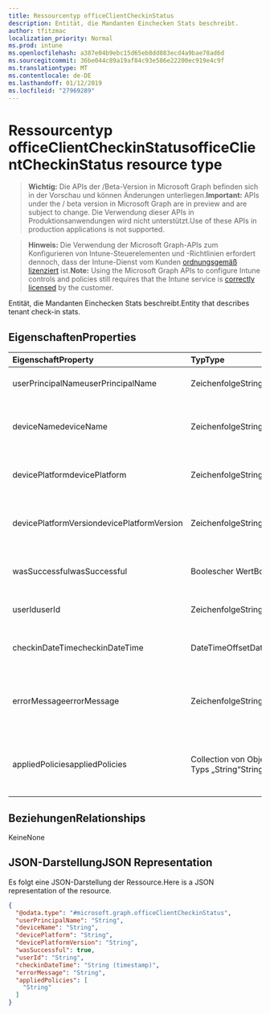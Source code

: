 ```yaml
---
title: Ressourcentyp officeClientCheckinStatus
description: Entität, die Mandanten Einchecken Stats beschreibt.
author: tfitzmac
localization_priority: Normal
ms.prod: intune
ms.openlocfilehash: a387e04b9ebc15d65eb8dd883ecd4a9bae78ad6d
ms.sourcegitcommit: 36be044c89a19af84c93e586e22200ec919e4c9f
ms.translationtype: MT
ms.contentlocale: de-DE
ms.lasthandoff: 01/12/2019
ms.locfileid: "27969289"
---
```

# <a name="officeclientcheckinstatus-resource-type"></a><span data-ttu-id="e7e78-103">Ressourcentyp officeClientCheckinStatus</span><span class="sxs-lookup"><span data-stu-id="e7e78-103">officeClientCheckinStatus resource type</span></span>

> <span data-ttu-id="e7e78-104">**Wichtig:** Die APIs der /Beta-Version in Microsoft Graph befinden sich in der Vorschau und können Änderungen unterliegen.</span><span class="sxs-lookup"><span data-stu-id="e7e78-104">**Important:** APIs under the / beta version in Microsoft Graph are in preview and are subject to change.</span></span> <span data-ttu-id="e7e78-105">Die Verwendung dieser APIs in Produktionsanwendungen wird nicht unterstützt.</span><span class="sxs-lookup"><span data-stu-id="e7e78-105">Use of these APIs in production applications is not supported.</span></span>

> <span data-ttu-id="e7e78-106">**Hinweis:** Die Verwendung der Microsoft Graph-APIs zum Konfigurieren von Intune-Steuerelementen und -Richtlinien erfordert dennoch, dass der Intune-Dienst vom Kunden [ordnungsgemäß lizenziert](https://go.microsoft.com/fwlink/?linkid=839381) ist.</span><span class="sxs-lookup"><span data-stu-id="e7e78-106">**Note:** Using the Microsoft Graph APIs to configure Intune controls and policies still requires that the Intune service is [correctly licensed](https://go.microsoft.com/fwlink/?linkid=839381) by the customer.</span></span>

<span data-ttu-id="e7e78-107">Entität, die Mandanten Einchecken Stats beschreibt.</span><span class="sxs-lookup"><span data-stu-id="e7e78-107">Entity that describes  tenant check-in stats.</span></span>
## <a name="properties"></a><span data-ttu-id="e7e78-108">Eigenschaften</span><span class="sxs-lookup"><span data-stu-id="e7e78-108">Properties</span></span>
|<span data-ttu-id="e7e78-109">Eigenschaft</span><span class="sxs-lookup"><span data-stu-id="e7e78-109">Property</span></span>|<span data-ttu-id="e7e78-110">Typ</span><span class="sxs-lookup"><span data-stu-id="e7e78-110">Type</span></span>|<span data-ttu-id="e7e78-111">Beschreibung</span><span class="sxs-lookup"><span data-stu-id="e7e78-111">Description</span></span>|
|:---|:---|:---|
|<span data-ttu-id="e7e78-112">userPrincipalName</span><span class="sxs-lookup"><span data-stu-id="e7e78-112">userPrincipalName</span></span>|<span data-ttu-id="e7e78-113">Zeichenfolge</span><span class="sxs-lookup"><span data-stu-id="e7e78-113">String</span></span>|<span data-ttu-id="e7e78-114">Benutzerprinzipalname des Geräts.</span><span class="sxs-lookup"><span data-stu-id="e7e78-114">User principal name using the device.</span></span>|
|<span data-ttu-id="e7e78-115">deviceName</span><span class="sxs-lookup"><span data-stu-id="e7e78-115">deviceName</span></span>|<span data-ttu-id="e7e78-116">Zeichenfolge</span><span class="sxs-lookup"><span data-stu-id="e7e78-116">String</span></span>|<span data-ttu-id="e7e78-117">Name des Aufnahmegeräts einchecken möchten.</span><span class="sxs-lookup"><span data-stu-id="e7e78-117">Device name trying to check-in.</span></span>|
|<span data-ttu-id="e7e78-118">devicePlatform</span><span class="sxs-lookup"><span data-stu-id="e7e78-118">devicePlatform</span></span>|<span data-ttu-id="e7e78-119">Zeichenfolge</span><span class="sxs-lookup"><span data-stu-id="e7e78-119">String</span></span>|<span data-ttu-id="e7e78-120">Geräteplattform einchecken möchten.</span><span class="sxs-lookup"><span data-stu-id="e7e78-120">Device platform trying to check-in.</span></span>|
|<span data-ttu-id="e7e78-121">devicePlatformVersion</span><span class="sxs-lookup"><span data-stu-id="e7e78-121">devicePlatformVersion</span></span>|<span data-ttu-id="e7e78-122">Zeichenfolge</span><span class="sxs-lookup"><span data-stu-id="e7e78-122">String</span></span>|<span data-ttu-id="e7e78-123">Gerät Plattformversion einchecken möchten.</span><span class="sxs-lookup"><span data-stu-id="e7e78-123">Device platform version trying to check-in.</span></span>|
|<span data-ttu-id="e7e78-124">wasSuccessful</span><span class="sxs-lookup"><span data-stu-id="e7e78-124">wasSuccessful</span></span>|<span data-ttu-id="e7e78-125">Boolescher Wert</span><span class="sxs-lookup"><span data-stu-id="e7e78-125">Boolean</span></span>|<span data-ttu-id="e7e78-126">Wenn das letzte Einchecken erfolgreich war.</span><span class="sxs-lookup"><span data-stu-id="e7e78-126">If the last checkin was successful.</span></span>|
|<span data-ttu-id="e7e78-127">userId</span><span class="sxs-lookup"><span data-stu-id="e7e78-127">userId</span></span>|<span data-ttu-id="e7e78-128">Zeichenfolge</span><span class="sxs-lookup"><span data-stu-id="e7e78-128">String</span></span>|<span data-ttu-id="e7e78-129">Benutzer-ID des Geräts.</span><span class="sxs-lookup"><span data-stu-id="e7e78-129">User identifier using the device.</span></span>|
|<span data-ttu-id="e7e78-130">checkinDateTime</span><span class="sxs-lookup"><span data-stu-id="e7e78-130">checkinDateTime</span></span>|<span data-ttu-id="e7e78-131">DateTimeOffset</span><span class="sxs-lookup"><span data-stu-id="e7e78-131">DateTimeOffset</span></span>|<span data-ttu-id="e7e78-132">Letzte Gerät Einchecken Zeitpunkt in UTC.</span><span class="sxs-lookup"><span data-stu-id="e7e78-132">Last device check-in time in UTC.</span></span>|
|<span data-ttu-id="e7e78-133">errorMessage</span><span class="sxs-lookup"><span data-stu-id="e7e78-133">errorMessage</span></span>|<span data-ttu-id="e7e78-134">Zeichenfolge</span><span class="sxs-lookup"><span data-stu-id="e7e78-134">String</span></span>|<span data-ttu-id="e7e78-135">Fehlermeldung, wenn alle zugeordneten für das letzte einchecken.</span><span class="sxs-lookup"><span data-stu-id="e7e78-135">Error message if any associated for the last checkin.</span></span>|
|<span data-ttu-id="e7e78-136">appliedPolicies</span><span class="sxs-lookup"><span data-stu-id="e7e78-136">appliedPolicies</span></span>|<span data-ttu-id="e7e78-137">Collection von Objekten des Typs „String“</span><span class="sxs-lookup"><span data-stu-id="e7e78-137">String collection</span></span>|<span data-ttu-id="e7e78-138">Liste der Richtlinien an das Gerät als letzten Checkin übermittelt wurden.</span><span class="sxs-lookup"><span data-stu-id="e7e78-138">List of policies delivered to the device as last checkin.</span></span>|

## <a name="relationships"></a><span data-ttu-id="e7e78-139">Beziehungen</span><span class="sxs-lookup"><span data-stu-id="e7e78-139">Relationships</span></span>
<span data-ttu-id="e7e78-140">Keine</span><span class="sxs-lookup"><span data-stu-id="e7e78-140">None</span></span>
## <a name="json-representation"></a><span data-ttu-id="e7e78-141">JSON-Darstellung</span><span class="sxs-lookup"><span data-stu-id="e7e78-141">JSON Representation</span></span>
<span data-ttu-id="e7e78-142">Es folgt eine JSON-Darstellung der Ressource.</span><span class="sxs-lookup"><span data-stu-id="e7e78-142">Here is a JSON representation of the resource.</span></span>
<!-- {
  "blockType": "resource",
  "keyProperty": "id",
  "@odata.type": "microsoft.graph.officeClientCheckinStatus"
}
-->
``` json
{
  "@odata.type": "#microsoft.graph.officeClientCheckinStatus",
  "userPrincipalName": "String",
  "deviceName": "String",
  "devicePlatform": "String",
  "devicePlatformVersion": "String",
  "wasSuccessful": true,
  "userId": "String",
  "checkinDateTime": "String (timestamp)",
  "errorMessage": "String",
  "appliedPolicies": [
    "String"
  ]
}
```



